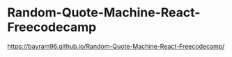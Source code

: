 # Random-Quote-Machine-React-Freecodecamp
https://bayram96.github.io/Random-Quote-Machine-React-Freecodecamp/
